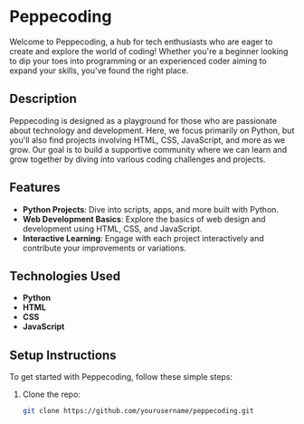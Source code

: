 # Peppecoding

Welcome to Peppecoding, a hub for tech enthusiasts who are eager to create and explore the world of coding! Whether you're a beginner looking to dip your toes into programming or an experienced coder aiming to expand your skills, you've found the right place.

## Description

Peppecoding is designed as a playground for those who are passionate about technology and development. Here, we focus primarily on Python, but you'll also find projects involving HTML, CSS, JavaScript, and more as we grow. Our goal is to build a supportive community where we can learn and grow together by diving into various coding challenges and projects.

## Features

- **Python Projects**: Dive into scripts, apps, and more built with Python.
- **Web Development Basics**: Explore the basics of web design and development using HTML, CSS, and JavaScript.
- **Interactive Learning**: Engage with each project interactively and contribute your improvements or variations.

## Technologies Used

- **Python**
- **HTML**
- **CSS**
- **JavaScript**

## Setup Instructions

To get started with Peppecoding, follow these simple steps:

1. Clone the repo:
   ```bash
   git clone https://github.com/yourusername/peppecoding.git
